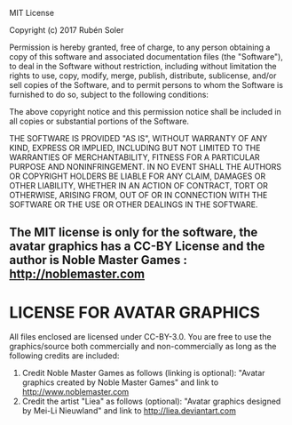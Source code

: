 MIT License

Copyright (c) 2017 Rubén Soler

Permission is hereby granted, free of charge, to any person obtaining a copy
of this software and associated documentation files (the "Software"), to deal
in the Software without restriction, including without limitation the rights
to use, copy, modify, merge, publish, distribute, sublicense, and/or sell
copies of the Software, and to permit persons to whom the Software is
furnished to do so, subject to the following conditions:

The above copyright notice and this permission notice shall be included in all
copies or substantial portions of the Software.

THE SOFTWARE IS PROVIDED "AS IS", WITHOUT WARRANTY OF ANY KIND, EXPRESS OR
IMPLIED, INCLUDING BUT NOT LIMITED TO THE WARRANTIES OF MERCHANTABILITY,
FITNESS FOR A PARTICULAR PURPOSE AND NONINFRINGEMENT. IN NO EVENT SHALL THE
AUTHORS OR COPYRIGHT HOLDERS BE LIABLE FOR ANY CLAIM, DAMAGES OR OTHER
LIABILITY, WHETHER IN AN ACTION OF CONTRACT, TORT OR OTHERWISE, ARISING FROM,
OUT OF OR IN CONNECTION WITH THE SOFTWARE OR THE USE OR OTHER DEALINGS IN THE
SOFTWARE.

## The MIT license is only for the software, the avatar graphics has a CC-BY License and the author is Noble Master Games : http://noblemaster.com

# LICENSE FOR AVATAR GRAPHICS

All files enclosed are licensed under CC-BY-3.0. You are free to use the graphics/source both commercially and non-commercially as long as the following credits are included:

1. Credit Noble Master Games as follows (linking is optional):
   "Avatar graphics created by Noble Master Games" and link to 
   http://www.noblemaster.com 
2. Credit the artist "Liea" as follows (optional):
   "Avatar graphics designed by Mei-Li Nieuwland" and link to 
   http://liea.deviantart.com

